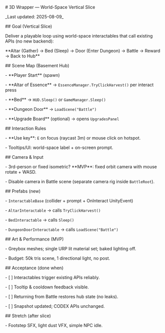 \# 3D Wrapper — World-Space Vertical Slice



\_Last updated: 2025-08-09\_



\## Goal (Vertical Slice)

Deliver a playable loop using world-space interactables that call existing APIs (no new backend):

\*\*Altar (Gather) → Bed (Sleep) → Door (Enter Dungeon) → Battle → Reward → Back to Hub\*\*



\## Scene Map (Basement Hub)

\- \*\*Player Start\*\* (spawn)  

\- \*\*Altar of Essence\*\* → `EssenceManager.TryClickHarvest()` per interact press  

\- \*\*Bed\*\* → `HUD.Sleep()` or `GameManager.Sleep()`  

\- \*\*Dungeon Door\*\* → `LoadScene("Battle")`  

\- \*\*Upgrade Board\*\* (optional) → opens `UpgradesPanel`



\## Interaction Rules

\- \*\*Use key\*\*: `E` on focus (raycast 3m) or mouse click on hotspot.

\- Tooltips/UI: world-space label + on-screen prompt.



\## Camera \& Input

\- 3rd-person or fixed isometric? \*\*MVP\*\*: fixed orbit camera with mouse rotate + WASD.

\- Disable camera in Battle scene (separate camera rig inside `BattleRoot`).



\## Prefabs (new)

\- `InteractableBase` (collider + prompt + OnInteract UnityEvent)

\- `AltarInteractable` → calls `TryClickHarvest()`

\- `BedInteractable` → calls `Sleep()`

\- `DungeonDoorInteractable` → calls `LoadScene("Battle")`



\## Art \& Performance (MVP)

\- Greybox meshes; single URP lit material set; baked lighting off.

\- Budget: 50k tris scene, 1 directional light, no post.



\## Acceptance (done when)

\- \[ ] Interactables trigger existing APIs reliably.

\- \[ ] Tooltip \& cooldown feedback visible.

\- \[ ] Returning from Battle restores hub state (no leaks).

\- \[ ] Snapshot updated; CODEX APIs unchanged.



\## Stretch (after slice)

\- Footstep SFX, light dust VFX, simple NPC idle.



